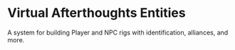 # Virtual Afterthoughts Entities
A system for building Player and NPC rigs with identification, alliances, and more.